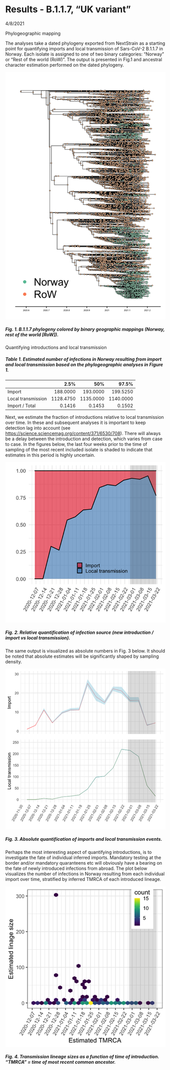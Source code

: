 Results - B.1.1.7, “UK variant”
================
4/8/2021

Phylogeographic mapping

The analyses take a dated phylogeny exported from NextStrain as a
starting point for quantifying imports and local transmission of
Sars-CoV-2 B.1.1.7 in Norway. Each isolate is assigned to one of two
binary categories: “Norway” or “Rest of the world (RoW)”. The output is
presented in Fig.1 and ancestral character estimation performed on the
dated phylogeny.

![Test](UK_results_files/figure-gfm/unnamed-chunk-1-1.png)

##### Fig. 1. B.1.1.7 phylogeny colored by binary geographic mappings (Norway, rest of the world \[RoW\]).

Quantifying introductions and local transmission

##### Table 1. Estimated number of infections in Norway resulting from import and local transmission based on the phylogeographic analyses in Figure 1.

|                    |      2.5% |       50% |     97.5% |
|:-------------------|----------:|----------:|----------:|
| Import             |  188.0000 |  193.0000 |  199.5250 |
| Local transmission | 1128.4750 | 1135.0000 | 1140.0000 |
| Import / Total     |    0.1416 |    0.1453 |    0.1502 |

Next, we estimate the fraction of introductions relative to local
transmission over time. In these and subsequent analyses it is important
to keep detection lag into account (see
<https://science.sciencemag.org/content/371/6530/708>). There will
always be a delay between the introduction and detection, which varies
from case to case. In the figures below, the last four weeks prior to
the time of sampling of the most recent included isolate is shaded to
indicate that estimates in this period is highly uncertain.

![](UK_results_files/figure-gfm/unnamed-chunk-5-1.png)<!-- -->

##### Fig. 2. Relative quantification of infection source (new introduction / import vs local transmission).

The same output is visualized as absolute numbers in Fig. 3 below. It
should be noted that absolute estimates will be significantly shaped by
sampling density.

![](UK_results_files/figure-gfm/unnamed-chunk-7-1.png)<!-- -->

##### Fig. 3. Absolute quantification of imports and local transmission events.

Perhaps the most interesting aspect of quantifying introductions, is to
investigate the fate of individual inferred imports. Mandatory testing
at the border and/or mandatory quaranteens etc will obviously have a
bearing on the fate of newly introduced infections from abroad. The plot
below visualizes the number of infections in Norway resulting from each
individual import over time, stratified by inferred TMRCA of each
introduced lineage.

![](UK_results_files/figure-gfm/unnamed-chunk-8-1.png)<!-- -->

##### Fig. 4. Transmission lineage sizes as a function of time of introduction. “TMRCA” = time of most recent common ancestor.
